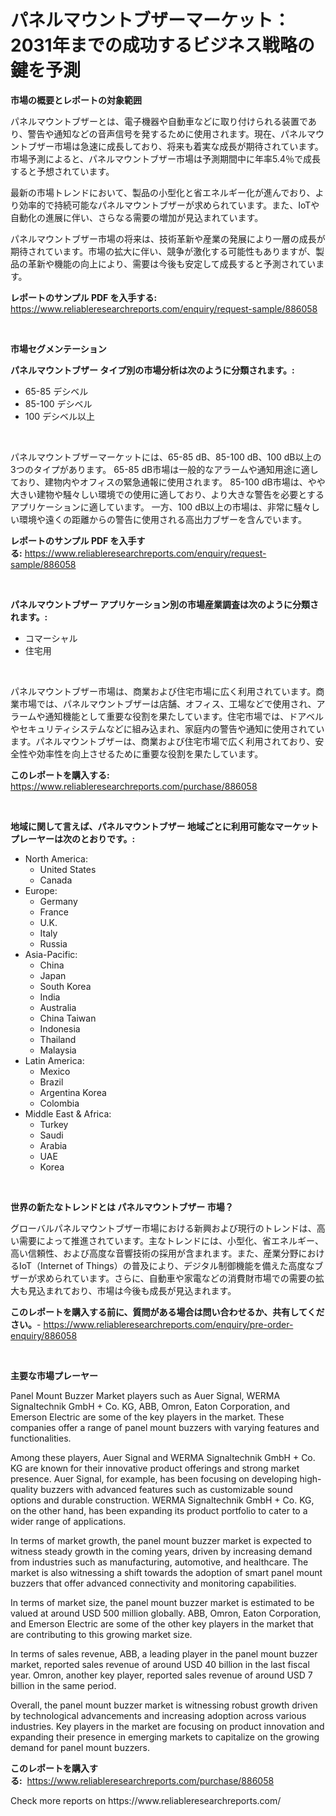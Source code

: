 <p><h1>パネルマウントブザーマーケット：2031年までの成功するビジネス戦略の鍵を予測</h1></p><p><strong>市場の概要とレポートの対象範囲</strong></p>
<p><p>パネルマウントブザーとは、電子機器や自動車などに取り付けられる装置であり、警告や通知などの音声信号を発するために使用されます。現在、パネルマウントブザー市場は急速に成長しており、将来も着実な成長が期待されています。市場予測によると、パネルマウントブザー市場は予測期間中に年率5.4％で成長すると予想されています。</p><p>最新の市場トレンドにおいて、製品の小型化と省エネルギー化が進んでおり、より効率的で持続可能なパネルマウントブザーが求められています。また、IoTや自動化の進展に伴い、さらなる需要の増加が見込まれています。</p><p>パネルマウントブザー市場の将来は、技術革新や産業の発展により一層の成長が期待されています。市場の拡大に伴い、競争が激化する可能性もありますが、製品の革新や機能の向上により、需要は今後も安定して成長すると予測されています。</p></p>
<p><strong>レポートのサンプル PDF を入手する:</strong> <a href="https://www.reliableresearchreports.com/enquiry/request-sample/886058">https://www.reliableresearchreports.com/enquiry/request-sample/886058</a></p>
<p>&nbsp;</p>
<p><strong>市場セグメンテーション</strong></p>
<p><strong>パネルマウントブザー タイプ別の市場分析は次のように分類されます。:</strong></p>
<p><ul><li>65-85 デシベル</li><li>85-100 デシベル</li><li>100 デシベル以上</li></ul></p>
<p>&nbsp;</p>
<p><p>パネルマウントブザーマーケットには、65-85 dB、85-100 dB、100 dB以上の3つのタイプがあります。 65-85 dB市場は一般的なアラームや通知用途に適しており、建物内やオフィスの緊急通報に使用されます。 85-100 dB市場は、やや大きい建物や騒々しい環境での使用に適しており、より大きな警告を必要とするアプリケーションに適しています。 一方、100 dB以上の市場は、非常に騒々しい環境や遠くの距離からの警告に使用される高出力ブザーを含んでいます。</p></p>
<p><strong>レポートのサンプル PDF を入手する:</strong>&nbsp;<a href="https://www.reliableresearchreports.com/enquiry/request-sample/886058">https://www.reliableresearchreports.com/enquiry/request-sample/886058</a></p>
<p>&nbsp;</p>
<p><strong> パネルマウントブザー アプリケーション別の市場産業調査は次のように分類されます。:</strong></p>
<p><ul><li>コマーシャル</li><li>住宅用</li></ul></p>
<p>&nbsp;</p>
<p><p>パネルマウントブザー市場は、商業および住宅市場に広く利用されています。商業市場では、パネルマウントブザーは店舗、オフィス、工場などで使用され、アラームや通知機能として重要な役割を果たしています。住宅市場では、ドアベルやセキュリティシステムなどに組み込まれ、家庭内の警告や通知に使用されています。パネルマウントブザーは、商業および住宅市場で広く利用されており、安全性や効率性を向上させるために重要な役割を果たしています。</p></p>
<p><strong>このレポートを購入する:</strong>&nbsp; <a href="https://www.reliableresearchreports.com/purchase/886058">https://www.reliableresearchreports.com/purchase/886058</a></p>
<p>&nbsp;</p>
<p><strong>地域に関して言えば、パネルマウントブザー 地域ごとに利用可能なマーケットプレーヤーは次のとおりです。:</strong></p>
<p><ul>
    <li>
        North America:
        <ul>
            <li>United States</li>
            <li>Canada</li>
        </ul>
    </li>
    <li>
        Europe:
        <ul>
            <li>Germany</li>
            <li>France</li>
            <li>U.K.</li>
            <li>Italy</li>
            <li>Russia</li>
        </ul>
    </li>
    <li>
        Asia-Pacific:
        <ul>
            <li>China</li>
            <li>Japan</li>
            <li>South Korea</li>
            <li>India</li>
            <li>Australia</li>
            <li>China Taiwan</li>
            <li>Indonesia</li>
            <li>Thailand</li>
            <li>Malaysia</li>
        </ul>
    </li>
    <li>
        Latin America:
        <ul>
            <li>Mexico</li>
            <li>Brazil</li>
            <li>Argentina Korea</li>
            <li>Colombia</li>
        </ul>
    </li>
    <li>
        Middle East & Africa:
        <ul>
            <li>Turkey</li>
            <li>Saudi</li>
            <li>Arabia</li>
            <li>UAE</li>
            <li>Korea</li>
        </ul>
    </li>
    </ul></p>
<p>&nbsp;</p>
<p><strong>世界の新たなトレンドとは パネルマウントブザー 市場？</strong></p>
<p><p>グローバルパネルマウントブザー市場における新興および現行のトレンドは、高い需要によって推進されています。主なトレンドには、小型化、省エネルギー、高い信頼性、および高度な音響技術の採用が含まれます。また、産業分野におけるIoT（Internet of Things）の普及により、デジタル制御機能を備えた高度なブザーが求められています。さらに、自動車や家電などの消費財市場での需要の拡大も見込まれており、市場は今後も成長が見込まれます。</p></p>
<p><strong>このレポートを購入する前に、質問がある場合は問い合わせるか、共有してください。</strong>- <a href="https://www.reliableresearchreports.com/enquiry/pre-order-enquiry/886058">https://www.reliableresearchreports.com/enquiry/pre-order-enquiry/886058</a></p>
<p>&nbsp;</p>
<p><strong>主要な市場プレーヤー</strong></p>
<p><p>Panel Mount Buzzer Market players such as Auer Signal, WERMA Signaltechnik GmbH + Co. KG, ABB, Omron, Eaton Corporation, and Emerson Electric are some of the key players in the market. These companies offer a range of panel mount buzzers with varying features and functionalities.</p><p>Among these players, Auer Signal and WERMA Signaltechnik GmbH + Co. KG are known for their innovative product offerings and strong market presence. Auer Signal, for example, has been focusing on developing high-quality buzzers with advanced features such as customizable sound options and durable construction. WERMA Signaltechnik GmbH + Co. KG, on the other hand, has been expanding its product portfolio to cater to a wider range of applications.</p><p>In terms of market growth, the panel mount buzzer market is expected to witness steady growth in the coming years, driven by increasing demand from industries such as manufacturing, automotive, and healthcare. The market is also witnessing a shift towards the adoption of smart panel mount buzzers that offer advanced connectivity and monitoring capabilities.</p><p>In terms of market size, the panel mount buzzer market is estimated to be valued at around USD 500 million globally. ABB, Omron, Eaton Corporation, and Emerson Electric are some of the other key players in the market that are contributing to this growing market size.</p><p>In terms of sales revenue, ABB, a leading player in the panel mount buzzer market, reported sales revenue of around USD 40 billion in the last fiscal year. Omron, another key player, reported sales revenue of around USD 7 billion in the same period.</p><p>Overall, the panel mount buzzer market is witnessing robust growth driven by technological advancements and increasing adoption across various industries. Key players in the market are focusing on product innovation and expanding their presence in emerging markets to capitalize on the growing demand for panel mount buzzers.</p></p>
<p><strong>このレポートを購入する:</strong>&nbsp;&nbsp;<a href="https://www.reliableresearchreports.com/purchase/886058">https://www.reliableresearchreports.com/purchase/886058</a></p>
<p>Check more reports on https://www.reliableresearchreports.com/</p>